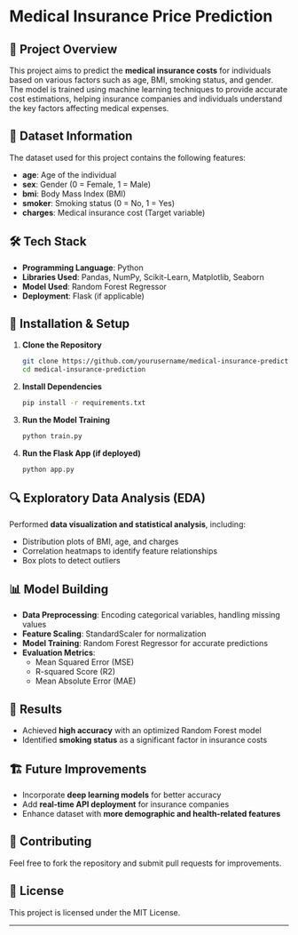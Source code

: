 # Medical Insurance Price Prediction

## 📌 Project Overview
This project aims to predict the **medical insurance costs** for individuals based on various factors such as age, BMI, smoking status, and gender. The model is trained using machine learning techniques to provide accurate cost estimations, helping insurance companies and individuals understand the key factors affecting medical expenses.

## 📂 Dataset Information
The dataset used for this project contains the following features:
- **age**: Age of the individual
- **sex**: Gender (0 = Female, 1 = Male)
- **bmi**: Body Mass Index (BMI)
- **smoker**: Smoking status (0 = No, 1 = Yes)
- **charges**: Medical insurance cost (Target variable)

## 🛠 Tech Stack
- **Programming Language**: Python
- **Libraries Used**: Pandas, NumPy, Scikit-Learn, Matplotlib, Seaborn
- **Model Used**: Random Forest Regressor
- **Deployment**: Flask (if applicable)

## 🚀 Installation & Setup
1. **Clone the Repository**
   ```sh
   git clone https://github.com/yourusername/medical-insurance-prediction.git
   cd medical-insurance-prediction
   ```
2. **Install Dependencies**
   ```sh
   pip install -r requirements.txt
   ```
3. **Run the Model Training**
   ```sh
   python train.py
   ```
4. **Run the Flask App (if deployed)**
   ```sh
   python app.py
   ```

## 🔍 Exploratory Data Analysis (EDA)
Performed **data visualization and statistical analysis**, including:
- Distribution plots of BMI, age, and charges
- Correlation heatmaps to identify feature relationships
- Box plots to detect outliers

## 📊 Model Building
- **Data Preprocessing**: Encoding categorical variables, handling missing values
- **Feature Scaling**: StandardScaler for normalization
- **Model Training**: Random Forest Regressor for accurate predictions
- **Evaluation Metrics**:
  - Mean Squared Error (MSE)
  - R-squared Score (R2)
  - Mean Absolute Error (MAE)

## 🎯 Results
- Achieved **high accuracy** with an optimized Random Forest model
- Identified **smoking status** as a significant factor in insurance costs

## 🏗 Future Improvements
- Incorporate **deep learning models** for better accuracy
- Add **real-time API deployment** for insurance companies
- Enhance dataset with **more demographic and health-related features**

## 🤝 Contributing
Feel free to fork the repository and submit pull requests for improvements.

## 📜 License
This project is licensed under the MIT License.

---

